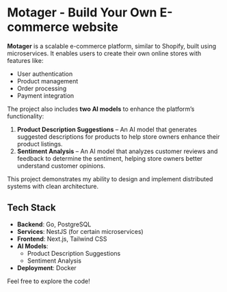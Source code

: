 # Motager - Build Your Own E-commerce website

**Motager** is a scalable e-commerce platform, similar to Shopify, built using microservices. It enables users to create their own online stores with features like:

- User authentication
- Product management
- Order processing
- Payment integration

The project also includes **two AI models** to enhance the platform’s functionality:

1. **Product Description Suggestions** – An AI model that generates suggested descriptions for products to help store owners enhance their product listings.
2. **Sentiment Analysis** – An AI model that analyzes customer reviews and feedback to determine the sentiment, helping store owners better understand customer opinions.

This project demonstrates my ability to design and implement distributed systems with clean architecture.

## Tech Stack
- **Backend**: Go, PostgreSQL
- **Services**: NestJS (for certain microservices)
- **Frontend**: Next.js, Tailwind CSS
- **AI Models**:
  - Product Description Suggestions
  - Sentiment Analysis
- **Deployment**: Docker

Feel free to explore the code!
